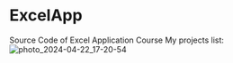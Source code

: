 # ExcelApp
Source Code of Excel Application Course
My projects list:
![photo_2024-04-22_17-20-54](https://github.com/moh96orod/ExcelApp/assets/90193668/be09ce51-4d9a-470e-9f48-fd2eec542f78)
